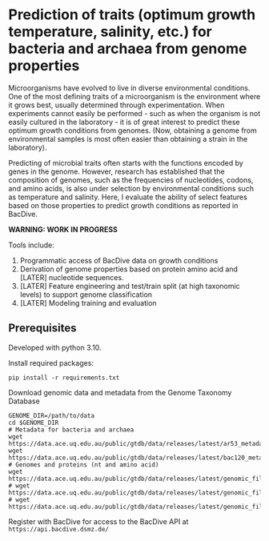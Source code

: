 # Prediction of traits (optimum growth temperature, salinity, etc.) for bacteria and archaea from genome properties

Microorganisms have evolved to live in diverse environmental conditions. One of the most defining traits of a microorganism is the environment where it grows best, usually determined through experimentation. When experiments cannot easily be performed - such as when the organism is not easily cultured in the laboratory - it is of great interest to predict these optimum growth conditions from genomes. (Now, obtaining a genome from environmental samples is most often easier than obtaining a strain in the laboratory). 

Predicting of microbial traits often starts with the functions encoded by genes in the genome. However, research has established that the composition of genomes, such as the frequencies of nucleotides, codons, and amino acids, is also under selection by environmental conditions such as temperature and salinity. Here, I evaluate the ability of select features based on those properties to predict growth conditions as reported in BacDive.

**WARNING: WORK IN PROGRESS**

Tools include:

1. Programmatic access of BacDive data on growth conditions
2. Derivation of genome properties based on protein amino acid and [LATER] nucleotide sequences. 
3. [LATER] Feature engineering and test/train split (at high taxonomic levels) to support genome classification
4. [LATER] Modeling training and evaluation

## Prerequisites

Developed with python 3.10. 

Install required packages:

```shell
pip install -r requirements.txt
```

Download genomic data and metadata from the Genome Taxonomy Database

```shell
GENOME_DIR=/path/to/data
cd $GENOME_DIR
# Metadata for bacteria and archaea
wget https://data.ace.uq.edu.au/public/gtdb/data/releases/latest/ar53_metadata.tar.gz
wget https://data.ace.uq.edu.au/public/gtdb/data/releases/latest/bac120_metadata.tar.gz
# Genomes and proteins (nt and amino acid)
wget https://data.ace.uq.edu.au/public/gtdb/data/releases/latest/genomic_files_reps/gtdb_proteins_aa_reps.tar.gz
# wget https://data.ace.uq.edu.au/public/gtdb/data/releases/latest/genomic_files_reps/gtdb_proteins_nt_reps.tar.gz
# wget https://data.ace.uq.edu.au/public/gtdb/data/releases/latest/genomic_files_reps/gtdb_genomes_reps.tar.gz
```

Register with BacDive for access to the BacDive API at `https://api.bacdive.dsmz.de/`